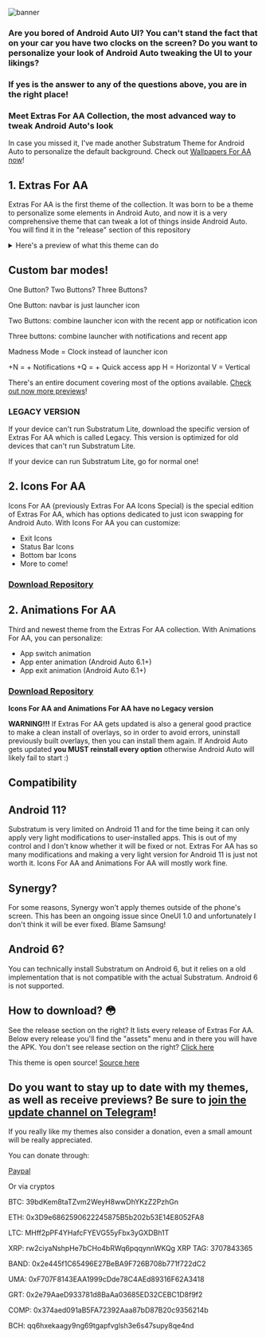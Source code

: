 ![banner](https://imgur.com/QoN3diIh.jpg)

### Are you bored of Android Auto UI? You can't stand the fact that on your car you have two clocks on the screen? Do you want to personalize your look of Android Auto tweaking the UI to your likings?

### If yes is the answer to any of the questions above, you are in the right place!

### Meet Extras For AA Collection, the most advanced way to tweak Android Auto's look

In case you missed it, I've made another Substratum Theme for Android Auto to personalize the default background. Check out [Wallpapers For AA now](https://github.com/shmykelsa/wp4aa-release)!

## 1. Extras For AA

Extras For AA is the first theme of the collection. It was born to be a theme to personalize some elements in Android Auto, and now it is a very comprehensive theme that can tweak a lot of things inside Android Auto. You will find it in the "release" section of this repository

<details>
  <summary>Here's a preview of what this theme can do</summary>
  
  ![banner](https://telegra.ph/file/3c9eb33b7b66fa4b1f91c.png)
  
  ![banner](https://telegra.ph/file/06609c8714f8ec188f8b5.png)
  
  ![banner](https://telegra.ph/file/cfde7a2dd4ce75cf8efa3.png)
  
  ![banner](https://telegra.ph/file/5cf316cd83b54300eb26b.png)
  
</details>

## Custom bar modes!

One Button? Two Buttons? Three Buttons?

One Button: navbar is just launcher icon

Two Buttons: combine launcher icon with the recent app or notification icon

Three buttons: combine launcher with notifications and recent app

Madness Mode = Clock instead of launcher icon

+N = + Notifications 
+Q = + Quick access app
H = Horizontal
V = Vertical

There's an entire document covering most of the options available. [Check out now more previews](https://telegra.ph/Extras-For-AA-Previews-10-27)!

### LEGACY VERSION

If your device can't run Substratum Lite, download the specific version of Extras For AA which is called Legacy. This version is optimized for old devices that can't run Substratum Lite. 

If your device can run Substratum Lite, go for normal one!


## 2. Icons For AA

Icons For AA (previously Extras For AA Icons Special) is the special edition of Extras For AA, which has options dedicated to just icon swapping for Android Auto. With Icons For AA you can customize:

- Exit Icons
- Status Bar Icons
- Bottom bar Icons
- More to come!

### [Download Repository](www.github.com/shmykelsa/iconsforaa-release)


## 2. Animations For AA

Third and newest theme from the Extras For AA collection. With Animations For AA, you can personalize:

- App switch animation
- App enter animation (Android Auto 6.1+)
- App exit animation (Android Auto 6.1+)

### [Download Repository](https://github.com/shmykelsa/animations-for-aa-release)

**Icons For AA and Animations For AA have no Legacy version**

**WARNING!!!** If Extras For AA gets updated is also a general good practice to make a clean install of overlays, so in order to avoid errors, uninstall previously built overlays, then you can install them again. If Android Auto gets updated **you MUST reinstall every option** otherwise Android Auto will likely fail to start :)

## Compatibility

## Android 11?

Substratum is very limited on Android 11 and for the time being it can only apply very light modifications to user-installed apps. This is out of my control and I don't know whether it will be fixed or not. Extras For AA has so many modifications and making a very light version for Android 11 is just not worth it. Icons For AA and Animations For AA will mostly work fine.

## Synergy?

For some reasons, Synergy won't apply themes outside of the phone's screen. This has been an ongoing issue since OneUI 1.0 and unfortunately I don't think it will be ever fixed. Blame Samsung!

## Android 6?

You can technically install Substratum on Android 6, but it relies on a old implementation that is not compatible with the actual Substratum. Android 6 is not supported.


## How to download? 😳

See the release section on the right? It lists every release of Extras For AA. Below every release you'll find the "assets" menu and in there you will have the APK.
You don't see release section on the right? [Click here](www.github.com/shmykelsa/extrasforaa-release/releases)

This theme is open source! [Source here](https://github.com/shmykelsa/extras4aa)

## Do you want to stay up to date with my themes, as well as receive previews? Be sure to [join the update channel on Telegram](http://t.me/shmykelsathemes)!

If you really like my themes also consider a donation, even a small amount will be really appreciated.

You can donate through: 

[Paypal](https://www.paypal.com/donate?hosted_button_id=YK7G5GHS64D6N)

Or via cryptos

BTC: 39bdKem8taTZvm2WeyH8wwDhYKzZ2PzhGn

ETH: 0x3D9e6862590622245875B5b202b53E14E8052FA8

LTC: MHff2pPF4YHafcFYEVG55yFbx3yGXDBh1T

XRP: rw2ciyaNshpHe7bCHo4bRWq6pqqynnWKQg XRP TAG: 3707843365

BAND: 0x2e445f1C65496E27BeBA9F726B708b771f722dC2

UMA: 0xF707F8143EAA1999cDde78C4AEd89316F62A3418

GRT: 0x2e79AaeD933781d8BaAa03685ED32CEBC1D8f9f2

COMP: 0x374aed091aB5FA72392Aaa87bD87B20c9356214b

BCH: qq6hxekaagy9ng69tgapfvglsh3e6s47supy8qe4nd

